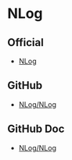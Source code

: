 # NLog

## Official

- [NLog](https://nlog-project.org/)

## GitHub

- [NLog/NLog](https://github.com/NLog/NLog)

## GitHub Doc

- [NLog/NLog](https://github.com/NLog/NLog/wiki)
